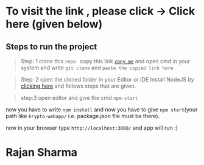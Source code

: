 # To visit the link , please click -> Click here (given below)
## Steps to run the project
>Step: 1
clone this `repo ` copy this link <a href="https://github.com/Sanchitanwar0007/Crypto-webapp.git">`copy me`</a> and open cmd in your system and write `git clone` and `paste the copied link here`

>Step: 2
open the cloned folder in your Editor or IDE
Install NodeJS by <a href="https://nodejs.org/en/download/">clicking here</a>
and follows steps that are given.

>step:3
open editor and give the cmd `npm-start`

now you have to write `npm install` and now you have to give `npm start`(your path like `krypto-webapp/` i.e. package.json file must be there).

now in your browser type `http://localhost:3000/` and app will run :)

# Rajan Sharma
